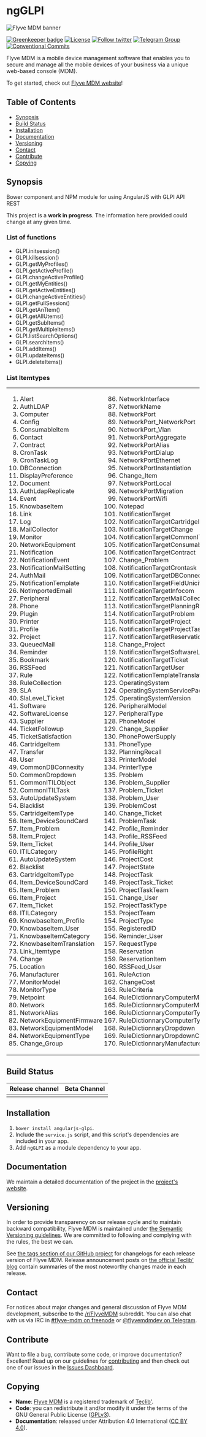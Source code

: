 # ngGLPI

![Flyve MDM banner](https://user-images.githubusercontent.com/663460/26935464-54267e9c-4c6c-11e7-86df-8cfa6658133e.png)

[![Greenkeeper badge](https://badges.greenkeeper.io/flyve-mdm/angularjs-glpi.svg)](https://greenkeeper.io/)
[![License](https://img.shields.io/github/license/flyve-mdm/flyve-mdm-android-inventory-agent.svg?&label=License)](https://github.com/flyve-mdm/angularjs-glpi/blob/master/LICENSE.md)
[![Follow twitter](https://img.shields.io/twitter/follow/FlyveMDM.svg?style=social&label=Twitter&style=flat-square)](https://twitter.com/FlyveMDM)
[![Telegram Group](https://img.shields.io/badge/Telegram-Group-blue.svg)](https://t.me/flyvemdm)
[![Conventional Commits](https://img.shields.io/badge/Conventional%20Commits-1.0.0-yellow.svg)](https://conventionalcommits.org)

Flyve MDM is a mobile device management software that enables you to secure and manage all the mobile devices of your business via a unique web-based console (MDM).

To get started, check out [Flyve MDM website](https://flyve-mdm.com/)!

## Table of Contents

* [Synopsis](#synopsis)
* [Build Status](#build-status)
* [Installation](#installation)
* [Documentation](#documentation)
* [Versioning](#versioning)
* [Contact](#contact)
* [Contribute](#contribute)
* [Copying](#copying)

## Synopsis

Bower component and NPM module for using AngularJS with GLPI API REST

This project is a **work in progress**. The information here provided could change at any given time.

### List of functions

* GLPI.initsession()
* GLPI.killsession()
* GLPI.getMyProfiles()
* GLPI.getActiveProfile()
* GLPI.changeActiveProfile()
* GLPI.getMyEntities()
* GLPI.getActiveEntities()
* GLPI.changeActiveEntities()
* GLPI.getFullSession()
* GLPI.getAnTtem()
* GLPI.getAllUtems()
* GLPI.getSubItems()
* GLPI.getMultipleItems()
* GLPI.listSearchOptions()
* GLPI.searchItems()
* GLPI.addItems()
* GLPI.updateItems()
* GLPI.deleteItems()

### List Itemtypes

<table>
    <tr>
        <td> 
            <ol>
                <li>Alert</li>
                <li>AuthLDAP</li>
                <li>Computer</li>
                <li>Config</li>
                <li>ConsumableItem</li>
                <li>Contact</li>
                <li>Contract</li>
                <li>CronTask</li>
                <li>CronTaskLog</li>
                <li>DBConnection</li>
                <li>DisplayPreference</li>
                <li>Document</li>
                <li>AuthLdapReplicate</li>
                <li>Event</li>
                <li>KnowbaseItem</li>
                <li>Link</li>
                <li>Log</li>
                <li>MailCollector</li>
                <li>Monitor</li>
                <li>NetworkEquipment</li>
                <li>Notification</li>
                <li>NotificationEvent</li>
                <li>NotificationMailSetting</li>
                <li>AuthMail</li>
                <li>NotificationTemplate</li>
                <li>NotImportedEmail</li>
                <li>Peripheral</li>
                <li>Phone</li>
                <li>Plugin</li>
                <li>Printer</li>
                <li>Profile</li>
                <li>Project</li>
                <li>QueuedMail</li>
                <li>Reminder</li>
                <li>Bookmark</li>
                <li>RSSFeed</li>
                <li>Rule</li>
                <li>RuleCollection</li>
                <li>SLA</li>
                <li>SlaLevel_Ticket</li>
                <li>Software</li>
                <li>SoftwareLicense</li>
                <li>Supplier</li>
                <li>TicketFollowup</li>
                <li>TicketSatisfaction</li>
                <li>CartridgeItem</li>
                <li>Transfer</li>
                <li>User</li>
                <li>CommonDBConnexity</li>
                <li>CommonDropdown</li>
                <li>CommonITILObject</li>
                <li>CommonITILTask</li>
                <li>AutoUpdateSystem</li>
                <li>Blacklist</li>
                <li>CartridgeItemType</li>
                <li>Item_DeviceSoundCard</li>
                <li>Item_Problem</li>
                <li>Item_Project</li>
                <li>Item_Ticket</li>
                <li>ITILCategory</li>
                <li>AutoUpdateSystem</li>
                <li>Blacklist</li>
                <li>CartridgeItemType</li>
                <li>Item_DeviceSoundCard</li>
                <li>Item_Problem</li>
                <li>Item_Project</li>
                <li>Item_Ticket</li>
                <li>ITILCategory</li>
                <li>KnowbaseItem_Profile</li>
                <li>KnowbaseItem_User</li>
                <li>KnowbaseItemCategory</li>
                <li>KnowbaseItemTranslation</li>
                <li>Link_Itemtype</li>
                <li>Change</li>
                <li>Location</li>
                <li>Manufacturer</li>
                <li>MonitorModel</li>
                <li>MonitorType</li>
                <li>Netpoint</li>
                <li>Network</li>
                <li>NetworkAlias</li>
                <li>NetworkEquipmentFirmware</li>
                <li>NetworkEquipmentModel</li>
                <li>NetworkEquipmentType</li>
                <li>Change_Group</li>
            </ol>
        </td>
        <td> 
            <ol start="86">
                <li>NetworkInterface</li>
                <li>NetworkName</li>
                <li>NetworkPort</li>
                <li>NetworkPort_NetworkPort</li>
                <li>NetworkPort_Vlan</li>
                <li>NetworkPortAggregate</li>
                <li>NetworkPortAlias</li>
                <li>NetworkPortDialup</li>
                <li>NetworkPortEthernet</li>
                <li>NetworkPortInstantiation</li>
                <li>Change_Item</li>
                <li>NetworkPortLocal</li>
                <li>NetworkPortMigration</li>
                <li>NetworkPortWifi</li>
                <li>Notepad</li>
                <li>NotificationTarget</li>
                <li>NotificationTargetCartridgeItem</li>
                <li>NotificationTargetChange</li>
                <li>NotificationTargetCommonITILObject</li>
                <li>NotificationTargetConsumableItem</li>
                <li>NotificationTargetContract</li>
                <li>Change_Problem</li>
                <li>NotificationTargetCrontask</li>
                <li>NotificationTargetDBConnection</li>
                <li>NotificationTargetFieldUnicity</li>
                <li>NotificationTargetInfocom</li>
                <li>NotificationTargetMailCollector</li>
                <li>NotificationTargetPlanningRecall</li>
                <li>NotificationTargetProblem</li>
                <li>NotificationTargetProject</li>
                <li>NotificationTargetProjectTask</li>
                <li>NotificationTargetReservation</li>
                <li>Change_Project</li>
                <li>NotificationTargetSoftwareLicense</li>
                <li>NotificationTargetTicket</li>
                <li>NotificationTargetUser</li>
                <li>NotificationTemplateTranslation</li>
                <li>OperatingSystem</li>
                <li>OperatingSystemServicePack</li>
                <li>OperatingSystemVersion</li>
                <li>PeripheralModel</li>
                <li>PeripheralType</li>
                <li>PhoneModel</li>
                <li>Change_Supplier</li>
                <li>PhonePowerSupply</li>
                <li>PhoneType</li>
                <li>PlanningRecall</li>
                <li>PrinterModel</li>
                <li>PrinterType</li>
                <li>Problem</li>
                <li>Problem_Supplier</li>
                <li>Problem_Ticket</li>
                <li>Problem_User</li>
                <li>ProblemCost</li>
                <li>Change_Ticket</li>
                <li>ProblemTask</li>
                <li>Profile_Reminder</li>
                <li>Profile_RSSFeed</li>
                <li>Profile_User</li>
                <li>ProfileRight</li>
                <li>ProjectCost</li>
                <li>ProjectState</li>
                <li>ProjectTask</li>
                <li>ProjectTask_Ticket</li>
                <li>ProjectTaskTeam</li>
                <li>Change_User</li>
                <li>ProjectTaskType</li>
                <li>ProjectTeam</li>
                <li>ProjectType</li>
                <li>RegisteredID</li>
                <li>Reminder_User</li>
                <li>RequestType</li>
                <li>Reservation</li>
                <li>ReservationItem</li>
                <li>RSSFeed_User</li>
                <li>RuleAction</li>
                <li>ChangeCost</li>
                <li>RuleCriteria</li>
                <li>RuleDictionnaryComputerModel</li>
                <li>RuleDictionnaryComputerModelCollection</li>
                <li>RuleDictionnaryComputerType</li>
                <li>RuleDictionnaryComputerTypeCollection</li>
                <li>RuleDictionnaryDropdown</li>
                <li>RuleDictionnaryDropdownCollection</li>
                <li>RuleDictionnaryManufacturer</li>
            </ol>
        </td>
        <td> 
            <ol start="171">
                <li>RuleDictionnaryManufacturerCollection</li>
                <li>RuleDictionnaryMonitorModel</li>
                <li>BlacklistedMailContent</li>
                <li>ChangeTask</li>
                <li>RuleDictionnaryMonitorModelCollection</li>
                <li>RuleDictionnaryMonitorType</li>
                <li>RuleDictionnaryMonitorTypeCollection</li>
                <li>RuleDictionnaryNetworkEquipmentModel</li>
                <li>RuleDictionnaryNetworkEquipmentModelCollection</li>
                <li>RuleDictionnaryMonitorModelCollection</li>
                <li>RuleDictionnaryMonitorType</li>
                <li>RuleDictionnaryMonitorTypeCollection</li>
                <li>RuleDictionnaryNetworkEquipmentModel</li>
                <li>RuleDictionnaryNetworkEquipmentModelCollection</li>
                <li>RuleDictionnaryNetworkEquipmentType</li>
                <li>RuleDictionnaryNetworkEquipmentTypeCollection</li>
                <li>RuleDictionnaryOperatingSystem</li>
                <li>RuleDictionnaryOperatingSystemCollection</li>
                <li>RuleDictionnaryOperatingSystemServicePack</li>
                <li>ChangeValidation</li>
                <li>RuleDictionnaryOperatingSystemServicePackCollection</li>
                <li>RuleDictionnaryOperatingSystemVersion</li>
                <li>RuleDictionnaryOperatingSystemVersionCollection</li>
                <li>RuleDictionnaryPeripheralModel</li>
                <li>RuleDictionnaryPeripheralModelCollection</li>
                <li>RuleDictionnaryPeripheralType</li>
                <li>RuleDictionnaryPeripheralTypeCollection</li>
                <li>RuleDictionnaryPhoneModel</li>
                <li>RuleDictionnaryPhoneModelCollection</li>
                <li>RuleDictionnaryPhoneType</li>
                <li>CommonDBChild</li>
                <li>RuleDictionnaryPhoneTypeCollection</li>
                <li>RuleDictionnaryPrinter</li>
                <li>RuleDictionnaryPrinterCollection</li>
                <li>RuleDictionnaryPrinterModel</li>
                <li>RuleDictionnaryPrinterModelCollection</li>
                <li>RuleDictionnaryPrinterType</li>
                <li>RuleDictionnaryPrinterTypeCollection</li>
                <li>RuleDictionnarySoftware</li>
                <li>RuleDictionnarySoftwareCollection</li>
                <li>RuleImportComputer</li>
                <li>CommonDBRelation</li>
                <li>RuleImportComputerCollection</li>
                <li>RuleImportEntity</li>
                <li>RuleImportEntityCollection</li>
                <li>RuleMailCollector</li>
                <li>RuleMailCollectorCollection</li>
                <li>RuleRight</li>
                <li>RuleRightCollection</li>
                <li>RuleRightParameter</li>
                <li>RuleSoftwareCategory</li>
                <li>RuleSoftwareCategoryCollection</li>
                <li>CommonDevice</li>
                <li>RuleTicket</li>
                <li>RuleTicketCollection</li>
                <li>SlaLevel</li>
                <li>SlaLevelAction</li>
                <li>SlaLevelCriteria</li>
                <li>SoftwareCategory</li>
                <li>SoftwareLicenseType</li>
                <li>SoftwareVersion</li>
                <li>SolutionTemplate</li>
                <li>SolutionType</li>
                <li>CommonImplicitTreeDropdown</li>
                <li>SsoVariable</li>
                <li>State</li>
                <li>Supplier_Ticket</li>
                <li>SupplierType</li>
                <li>TaskCategory</li>
                <li>Ticket</li>
                <li>Ticket_Ticket</li>
                <li>Ticket_User</li>
                <li>TicketCost</li>
                <li>TicketRecurrent</li>
                <li>CommonITILActor</li>
                <li>TicketTask</li>
                <li>TicketTemplate</li>
                <li>TicketTemplateHiddenField</li>
                <li>TicketTemplateMandatoryField</li>
                <li>TicketTemplatePredefinedField</li>
                <li>TicketValidation</li>
                <li>UserCategory</li>
                <li>UserEmail</li>
                <li>UserTitle</li>
                <li>VirtualMachineState</li>
            </ol>
        </td>
        <td> 
            <ol start="256">
                <li>CommonITILCost</li>
                <li>VirtualMachineSystem</li>
                <li>VirtualMachineType</li>
                <li>Vlan</li>
                <li>WifiNetwork</li>
                <li>CommonITILValidation</li>
                <li>CommonTreeDropdown</li>
                <li>Bookmark_User</li>
                <li>Computer_Item</li>
                <li>Computer_SoftwareLicense</li>
                <li>Computer_SoftwareVersion</li>
                <li>ComputerDisk</li>
                <li>ComputerModel</li>
                <li>ComputerType</li>
                <li>ComputerVirtualMachine</li>
                <li>Consumable</li>
                <li>ConsumableItemType</li>
                <li>Contact_Supplier</li>
                <li>Budget</li>
                <li>ContactType</li>
                <li>Contract_Item</li>
                <li>Contract_Supplier</li>
                <li>ContractCost</li>
                <li>ContractType</li>
                <li>DeviceCase</li>
                <li>DeviceCaseType</li>
                <li>DeviceControl</li>
                <li>DeviceDrive</li>
                <li>DeviceGraphicCard</li>
                <li>Calendar</li>
                <li>DeviceHardDrive</li>
                <li>DeviceMemory</li>
                <li>DeviceMemoryType</li>
                <li>DeviceMotherboard</li>
                <li>DeviceNetworkCard</li>
                <li>DevicePci</li>
                <li>DevicePowerSupply</li>
                <li>DeviceProcessor</li>
                <li>DeviceSoundCard</li>
                <li>Document_Item</li>
                <li>Calendar_Holiday</li>
                <li>DocumentCategory</li>
                <li>DocumentType</li>
                <li>Domain</li>
                <li>DropdownTranslation</li>
                <li>Entity</li>
                <li>Entity_KnowbaseItem</li>
                <li>Entity_Reminder</li>
                <li>Entity_RSSFeed</li>
                <li>Fieldblacklist</li>
                <li>FieldUnicity</li>
                <li>CalendarSegment</li>
                <li>Filesystem</li>
                <li>FQDN</li>
                <li>FQDNLabel</li>
                <li>Group</li>
                <li>Group_KnowbaseItem</li>
                <li>Group_Problem</li>
                <li>Group_Reminder</li>
                <li>Group_RSSFeed</li>
                <li>Group_Ticket</li>
                <li>Group_User</li>
                <li>Cartridge</li>
                <li>Holiday</li>
                <li>Infocom</li>
                <li>InterfaceType</li>
                <li>IPAddress</li>
                <li>IPAddress_IPNetwork</li>
                <li>IPNetmask</li>
                <li>IPNetwork</li>
                <li>IPNetwork_Vlan</li>
                <li>Item_DeviceCase</li>
                <li>Item_DeviceControl</li>
                <li>CartridgeItem_PrinterModel</li>
                <li>Item_DeviceDrive</li>
                <li>Item_DeviceGraphicCard</li>
                <li>Item_DeviceHardDrive</li>
                <li>Item_DeviceMemory</li>
                <li>Item_DeviceMotherboard</li>
                <li>Item_DeviceNetworkCard</li>
                <li>Item_DevicePci</li>
                <li>Item_DevicePowerSupply</li>
                <li>Item_DeviceProcessor</li>
                <li>Item_Devices</li>
            </ol>
        </td>
    </tr>
</table>


## Build Status

|**Release channel**|Beta Channel|
|:---:|:---:|
|||

## Installation

1. `bower install angularjs-glpi`.
1. Include the `service.js` script, and this script's dependencies are included in your app.
1. Add `ngGLPI` as a module dependency to your app.

## Documentation

We maintain a detailed documentation of the project in the [project's website](http://flyve.org/angularjs-glpi/).

## Versioning

In order to provide transparency on our release cycle and to maintain backward compatibility, Flyve MDM is maintained under [the Semantic Versioning guidelines](http://semver.org/). We are committed to following and complying with the rules, the best we can.

See [the tags section of our GitHub project](https://github.com/flyve-mdm/angularjs-glpi/tags) for changelogs for each release version of Flyve MDM. Release announcement posts on [the official Teclib' blog](http://www.teclib-edition.com/en/communities/blog-posts/) contain summaries of the most noteworthy changes made in each release.

## Contact

For notices about major changes and general discussion of Flyve MDM development, subscribe to the [/r/FlyveMDM](http://www.reddit.com/r/FlyveMDM) subreddit.
You can also chat with us via IRC in [#flyve-mdm on freenode](http://webchat.freenode.net/?channels=flyve-mdm]) or [@flyvemdmdev on Telegram](https://t.me/flyvemdmdev).

## Contribute

Want to file a bug, contribute some code, or improve documentation? Excellent! Read up on our
guidelines for [contributing](./CONTRIBUTING.md) and then check out one of our issues in the [Issues Dashboard](https://github.com/flyve-mdm/angularjs-glpi/issues).

## Copying

* **Name**: [Flyve MDM](https://flyve-mdm.com/) is a registered trademark of [Teclib'](http://www.teclib-edition.com/en/).
* **Code**: you can redistribute it and/or modify
    it under the terms of the GNU General Public License ([GPLv3](https://www.gnu.org/licenses/gpl-3.0.en.html)).
* **Documentation**: released under Attribution 4.0 International ([CC BY 4.0](https://creativecommons.org/licenses/by/4.0/)).
